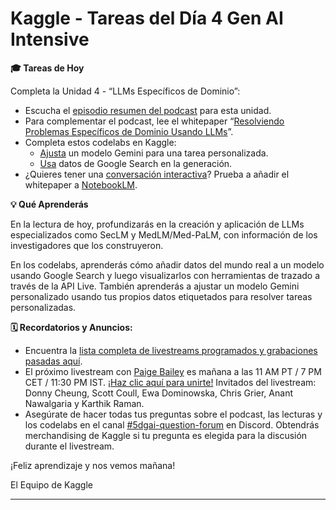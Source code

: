 # Kaggle - Tareas del Día 4 Gen AI Intensive

**🎓 Tareas de Hoy**

Completa la Unidad 4 - “LLMs Específicos de Dominio”:

* Escucha el [episodio resumen del podcast](https://www.youtube.com/watch?v=MWqspvVvNzA) para esta unidad.
* Para complementar el podcast, lee el whitepaper “[Resolviendo Problemas Específicos de Dominio Usando LLMs](https://github.com/andres20980/5-days-gen-ai-intensive-course/blob/master/docs/22365_13_Solving%20Domain-Specific%20problems%20using%20LLMs_v7.pdf)”.
* Completa estos codelabs en Kaggle:
    * [Ajusta](https://www.kaggle.com/code/markishere/day-4-fine-tuning-a-custom-model) un modelo Gemini para una tarea personalizada.
    * [Usa](https://www.kaggle.com/code/markishere/day-4-google-search-grounding) datos de Google Search en la generación.
* ¿Quieres tener una [conversación interactiva](https://www.kaggle.com/code/markishere/day-4-google-search-grounding)? Prueba a añadir el whitepaper a [NotebookLM](https://notebooklm.google.com/?original_referer=https:%2F%2Fwww.google.com%23&pli=1).

**💡 Qué Aprenderás**

En la lectura de hoy, profundizarás en la creación y aplicación de LLMs especializados como SecLM y MedLM/Med-PaLM, con información de los investigadores que los construyeron.

En los codelabs, aprenderás cómo añadir datos del mundo real a un modelo usando Google Search y luego visualizarlos con herramientas de trazado a través de la API Live. También aprenderás a ajustar un modelo Gemini personalizado usando tus propios datos etiquetados para resolver tareas personalizadas.

**🗓️ Recordatorios y Anuncios:**

* Encuentra la [lista completa de livestreams programados y grabaciones pasadas aquí](https://x.com/DynamicWebPaige?ref_src=twsrc%5Egoogle%7Ctwcamp%5Eserp%7Ctwgr%5Eauthor).
* El próximo livestream con [Paige Bailey](https://x.com/DynamicWebPaige?ref_src=twsrc%5Egoogle%7Ctwcamp%5Eserp%7Ctwgr%5Eauthor) es mañana a las 11 AM PT / 7 PM CET / 11:30 PM IST. [¡Haz clic aquí para unirte!](https://www.youtube.com/live/AN2tpHi26OE) Invitados del livestream: Donny Cheung, Scott Coull, Ewa Dominowska, Chris Grier, Anant Nawalgaria y Karthik Raman.
* Asegúrate de hacer todas tus preguntas sobre el podcast, las lecturas y los codelabs en el canal [#5dgai-question-forum](https://discord.com/channels/1101210829807956100/1305578408042041394) en Discord. Obtendrás merchandising de Kaggle si tu pregunta es elegida para la discusión durante el livestream.

¡Feliz aprendizaje y nos vemos mañana!

El Equipo de Kaggle

---
